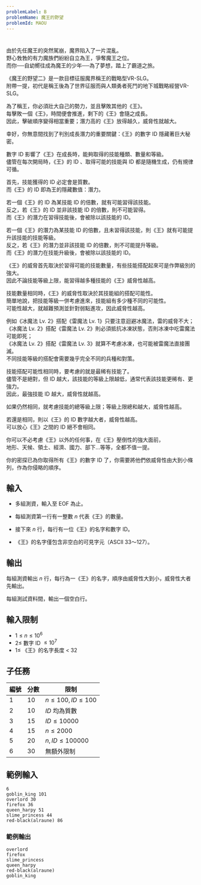 ```yaml
---
problemLabel: B
problemName: 魔王的野望
problemId: MAOU
---
```


#

由於先任魔王的突然駕崩，魔界陷入了一片混亂。  
野心㪍㪍的有力魔族們紛紛自立為王，爭奪魔王之位。  
而你──自幼嚮往成為魔王的少年──為了夢想，踏上了霸道之旅。  

《魔王的野望二》是一款目標征服魔界稱王的戰略型VR-SLG。  
附帶一提，初代是稱王後為了世界征服而與人類勇者死鬥的地下城戰略經營VR-SLG。  

為了稱王，你必須壯大自己的勢力，並且擊敗其他的《王》。  
每擊敗一個《王》，時間便會推進，剩下的《王》會隨之成長。  
因此，擊破順序變得相當重要；潛力高的《王》放得越久，威脅性就越大。  

幸好，你無意間找到了判別成長潛力的重要關鍵：《王》的數字 ID 隱藏著巨大秘密。  

數字 ID 影響了《王》在成長時，能夠取得的技能種類、數量和等級。  
儘管在每次開局時，《王》的 ID 、取得可能的技能與 ID 都是隨機生成，仍有規律可循。  

首先，技能獲得的 ID 必定會是質數。  
而《王》的 ID 即為王的隱藏數值：潛力。  

若一個《王》的 ID 為某技能 ID 的倍數，就有可能習得該技能。  
反之，若《王》的 ID 並非該技能 ID 的倍數，則不可能習得。  
而《王》的潛力在習得技能後，會被除以該技能的 ID。  

若一個《王》的潛力為某技能 ID 的倍數，且未習得該技能，則《王》就有可能提升該技能的技能等級。  
反之，若《王》的潛力並非該技能 ID 的倍數，則不可能提升等級。  
而《王》的潛力在技能升級後，會被除以該技能的 ID。  

《王》的威脅首先取決於習得可能的技能數量，有些技能搭配起來可是作弊級別的強大。  
因此不論技能等級上限，能習得越多種技能的《王》威脅性越高。  

技能數量相同時，《王》的威脅性取決於其技能組的搭配可能性。  
簡單地說，把技能等級一併考慮進來，技能組有多少種不同的可能性。  
可能性越大，就越難預測並針對弱點進攻，因此威脅性越高。  

例如《冰魔法 Lv. 2》搭配《雷魔法 Lv. 1》只要注意迴避冰魔法，雷的威脅不大；  
《冰魔法 Lv. 2》搭配《雷魔法 Lv. 2》則必須抵抗冰凍狀態，否則冰凍中吃雷魔法可能即死；  
《冰魔法 Lv. 2》搭配《雷魔法 Lv. 3》就算不考慮冰凍，也可能被雷魔法直接團滅。  
不同技能等級的搭配會需要幾乎完全不同的兵種和對策。  

技能搭配可能性相同時，要考慮的就是最稀有技能了。  
儘管不是絕對，但 ID 越大，該技能的等級上限越低，通常代表該技能更稀有、更強力。  
因此，最強技能 ID 越大，威脅性就越高。  

如果仍然相同，就考慮技能的總等級上限；等級上限總和越大，威脅性越高。  

若還是相同，則以《王》的 ID 數字越大者，威脅性越高。  
可以放心《王》之間的 ID 絕不會相同。  

你可以不必考慮《王》以外的任何事，在《王》壓倒性的強大面前，  
地形、天候、領土、經濟、國力、部下…等等，全都不值一提。  

你的密探已為你取得所有《王》的數字 ID 了，你需要將他們依威脅性由大到小條列，作為你侵略的順序。  

## 輸入

* 多組測資，輸入至 EOF 為止。  

* 每組測資第一行有一整數 $n$ 代表《王》的數量。  
* 接下來 $n$ 行，每行有一位《王》的名字和數字 ID。  
* 《王》的名字僅包含非空白的可見字元（ASCII 33～127）。  

## 輸出

每組測資輸出 $n$ 行，每行為一《王》的名字，順序由威脅性大到小，威脅性大者先輸出。  

每組測試資料間，輸出一個空白行。  

## 輸入限制

 - $1 \leq n \leq 10^6$  
 - $2 \leq$ 數字 ID $\leq 10^7$  
 - $1 \leq$ 《王》的名字長度 < $32$  

## 子任務

| 編號 | 分數 | 限制 |
| --- | -------- | -------- |
|1|10|$n \le 100, ID \le 100$|
|2|10|$ID$ 均為質數|
|3|15|$ID \le 10000$|
|4|15|$n \le 2000$|
|5|20|$n , ID \le 100000$|
|6|30|無額外限制|

## 範例輸入
```
6
goblin_king 101
overlord 30
firefox 36
queen_harpy 51
slime_princess 44
red-black(alraune) 86
```

### 範例輸出
```
overlord
firefox
slime_princess
queen_harpy
red-black(alraune)
goblin_king
```


